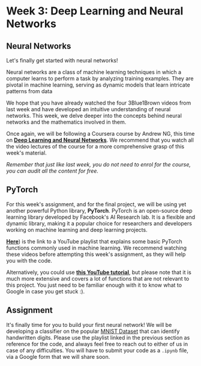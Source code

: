 # Week 3: Deep Learning and Neural Networks

## Neural Networks

Let's finally get started with neural networks! 

Neural networks are a class of machine learning techniques in which a computer learns to perform a task by analyzing training examples. They are pivotal in machine learning, serving as dynamic models that learn intricate patterns from data

We hope that you have already watched the four 3Blue1Brown videos from last week and have developed an intuitive understanding of neural networks. This week, we delve deeper into the concepts behind neural networks and the mathematics involved in them.

Once again, we will be following a Coursera course by Andrew NG, this time on [**Deep Learning and Neural Networks**](https://www.coursera.org/learn/neural-networks-deep-learning). We recommend that you watch all the video lectures of the course for a more comprehensive grasp of this week's material.

*Remember that just like last week, you do not need to enrol for the course, you can audit all the content for free.*

## PyTorch

For this week's assignment, and for the final project, we will be using yet another powerful Python library, **PyTorch**. PyTorch is an open-source deep learning library developed by Facebook's AI Research lab. It is a flexible and dynamic library, making it a popular choice for researchers and developers working on machine learning and deep learning projects.

[**Here**](https://www.youtube.com/watch?v=BzcBsTou0C0)) is the link to a YouTube playlist that explains some basic PyTorch functions commonly used in machine learning. We recommend watching these videos before attempting this week's assignment, as they will help you with the code.

Alternatively, you could use [**this YouTube tutorial**](https://www.youtube.com/watch?v=c36lUUr864M&pp=ygUcbmV1cmFsIG5ldHdvcmsgd2l0aCBweXRvcmNoIA%3D%3D), but please note that it is much more extensive and covers a lot of functions that are not relevant to this project. You just need to be familiar enough with it to know what to Google in case you get stuck :).

## Assignment

It's finally time for you to build your first neural network! We will be developing a classifier on the popular [MNIST Dataset](https://www.kaggle.com/datasets/hojjatk/mnist-dataset) that can identify handwritten digits. Please use the playlist linked in the previous section as reference for the code, and always feel free to reach out to either of us in case of any difficulties. You will have to submit your code as a ```.ipynb``` file, via a Google form that we will share soon.
